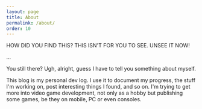 ```yaml
---
layout: page
title: About
permalink: /about/
order: 10
---
```

HOW DID YOU FIND THIS? THIS ISN'T FOR YOU TO SEE. UNSEE IT NOW!

...

You still there? Ugh, alright, guess I have to tell you something about myself. 

This blog is my personal dev log. I use it to document my progress, the stuff I'm working on, post interesting things I found, and so on.
I'm trying to get more into video game development, not only as a hobby but publishing some games, be they on mobile, PC or even consoles.
